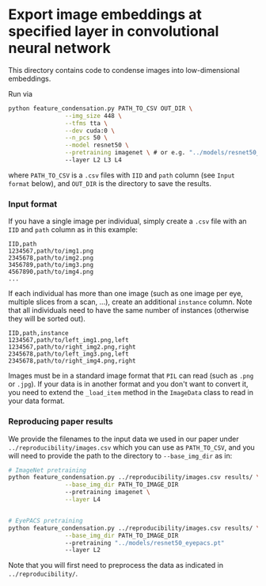 # Export image embeddings at specified layer in convolutional neural network

This directory contains code to condense images into low-dimensional embeddings.

Run via
```bash
python feature_condensation.py PATH_TO_CSV OUT_DIR \
                --img_size 448 \
                --tfms tta \
                --dev cuda:0 \
                --n_pcs 50 \
                --model resnet50 \
                --pretraining imagenet \ # or e.g. "../models/resnet50_eyepacs.pt"
                --layer L2 L3 L4
```
where `PATH_TO_CSV` is a `.csv` files with `IID` and `path` column (see `Input format` below), and `OUT_DIR` is the directory to save the results.


### Input format

If you have a single image per individual, simply create a `.csv` file with an `IID` and `path` column as in this example:
```CSV
IID,path
1234567,path/to/img1.png
2345678,path/to/img2.png
3456789,path/to/img3.png
4567890,path/to/img4.png
...
```

If each individual has more than one image (such as one image per eye, multiple slices from a scan, ...), create an additional `instance` column. Note that all individuals need to have the same number of instances (otherwise they will be sorted out).
```CSV
IID,path,instance
1234567,path/to/left_img1.png,left
1234567,path/to/right_img2.png,right
2345678,path/to/left_img3.png,left
2345678,path/to/right_img4.png,right
```

Images must be in a standard image format that `PIL` can read (such as `.png` or `.jpg`). If your data is in another format and you don't want to convert it, you need to extend the `_load_item` method in the `ImageData` class to read in your data format.


### Reproducing paper results

We provide the filenames to the input data we used in our paper under `../reproducibility/images.csv` which you can use as `PATH_TO_CSV`, and you will need to provide the path to the directory to `--base_img_dir` as in:

```bash
# ImageNet pretraining
python feature_condensation.py ../reproducibility/images.csv results/ \
                --base_img_dir PATH_TO_IMAGE_DIR
                --pretraining imagenet \
                --layer L4


# EyePACS pretraining
python feature_condensation.py ../reproducibility/images.csv results/ \
                --base_img_dir PATH_TO_IMAGE_DIR
                --pretraining "../models/resnet50_eyepacs.pt"
                --layer L2

```
Note that you will first need to preprocess the data as indicated in `../reproducibility/`.

